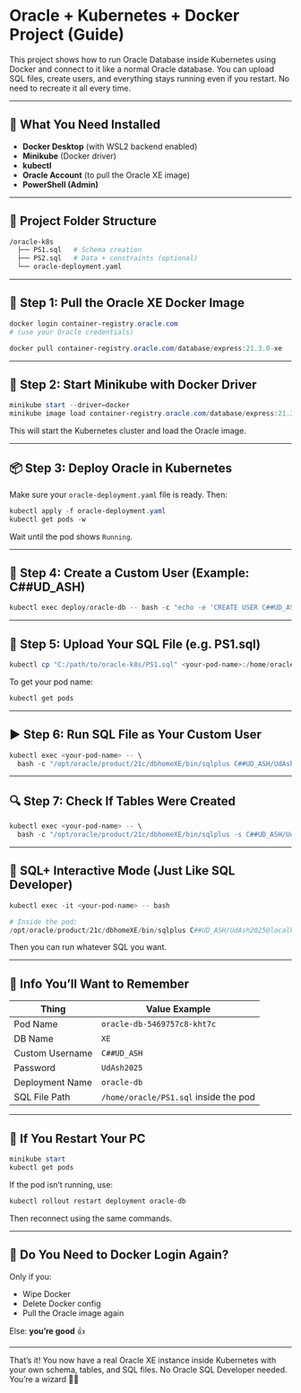 # Oracle + Kubernetes + Docker Project (Guide)

This project shows how to run Oracle Database inside Kubernetes using Docker and connect to it like a normal Oracle database. You can upload SQL files, create users, and everything stays running even if you restart. No need to recreate it all every time.

---

## 🧰 What You Need Installed

- **Docker Desktop** (with WSL2 backend enabled)
- **Minikube** (Docker driver)
- **kubectl**
- **Oracle Account** (to pull the Oracle XE image)
- **PowerShell (Admin)**

---

## 📁 Project Folder Structure

```bash
/oracle-k8s
  ├── PS1.sql   # Schema creation
  ├── PS2.sql   # Data + constraints (optional)
  └── oracle-deployment.yaml
```

---

## 🐳 Step 1: Pull the Oracle XE Docker Image

```powershell
docker login container-registry.oracle.com
# (use your Oracle credentials)

docker pull container-registry.oracle.com/database/express:21.3.0-xe
```

---

## 🧠 Step 2: Start Minikube with Docker Driver

```powershell
minikube start --driver=docker
minikube image load container-registry.oracle.com/database/express:21.3.0-xe
```

This will start the Kubernetes cluster and load the Oracle image.

---

## 📦 Step 3: Deploy Oracle in Kubernetes

Make sure your `oracle-deployment.yaml` file is ready. Then:

```powershell
kubectl apply -f oracle-deployment.yaml
kubectl get pods -w
```

Wait until the pod shows `Running`.

---

## 👤 Step 4: Create a Custom User (Example: C##UD_ASH)

```powershell
kubectl exec deploy/oracle-db -- bash -c "echo -e 'CREATE USER C##UD_ASH IDENTIFIED BY UdAsh2025 CONTAINER=ALL;\nGRANT CONNECT, RESOURCE TO C##UD_ASH CONTAINER=ALL;' | /opt/oracle/product/21c/dbhomeXE/bin/sqlplus sys/Oracle2025@localhost:1521/XE as sysdba"
```

---

## 📂 Step 5: Upload Your SQL File (e.g. PS1.sql)

```powershell
kubectl cp "C:/path/to/oracle-k8s/PS1.sql" <your-pod-name>:/home/oracle/PS1.sql
```

To get your pod name:
```powershell
kubectl get pods
```

---

## ▶️ Step 6: Run SQL File as Your Custom User

```powershell
kubectl exec <your-pod-name> -- \
  bash -c "/opt/oracle/product/21c/dbhomeXE/bin/sqlplus C##UD_ASH/UdAsh2025@localhost:1521/XE @/home/oracle/PS1.sql"
```

---

## 🔍 Step 7: Check If Tables Were Created

```powershell
kubectl exec <your-pod-name> -- \
  bash -c "/opt/oracle/product/21c/dbhomeXE/bin/sqlplus -s C##UD_ASH/UdAsh2025@localhost:1521/XE <<< 'SELECT table_name FROM user_tables;'"
```

---

## 🧠 SQL+ Interactive Mode (Just Like SQL Developer)

```powershell
kubectl exec -it <your-pod-name> -- bash

# Inside the pod:
/opt/oracle/product/21c/dbhomeXE/bin/sqlplus C##UD_ASH/UdAsh2025@localhost:1521/XE
```

Then you can run whatever SQL you want.

---

## 🧾 Info You’ll Want to Remember

| Thing              | Value Example                           |
|-------------------|------------------------------------------|
| Pod Name          | `oracle-db-5469757c8-kht7c`              |
| DB Name           | `XE`                                     |
| Custom Username   | `C##UD_ASH`                              |
| Password          | `UdAsh2025`                              |
| Deployment Name   | `oracle-db`                              |
| SQL File Path     | `/home/oracle/PS1.sql` inside the pod    |

---

## 🧯 If You Restart Your PC

```powershell
minikube start
kubectl get pods
```

If the pod isn’t running, use:
```powershell
kubectl rollout restart deployment oracle-db
```

Then reconnect using the same commands.

---

## 🚫 Do You Need to Docker Login Again?
Only if you:
- Wipe Docker
- Delete Docker config
- Pull the Oracle image again

Else: **you’re good** 👍

---

That’s it! You now have a real Oracle XE instance inside Kubernetes with your own schema, tables, and SQL files. No Oracle SQL Developer needed. You’re a wizard 🧙‍♂️

